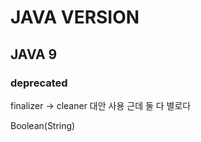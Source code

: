 # JAVA VERSION



## JAVA 9

### deprecated

finalizer -> cleaner 대안 사용  근데 둘 다 별로다

Boolean(String) 

